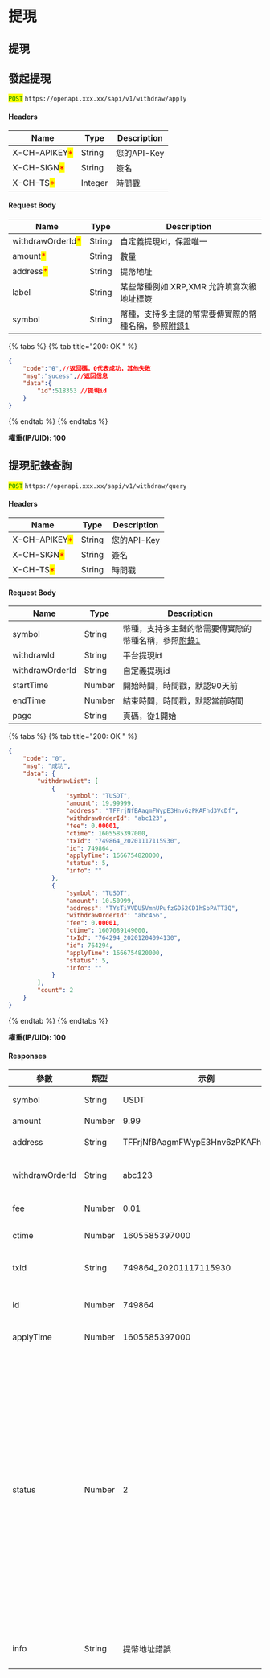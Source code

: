 # 提現

## 提現

## 發起提現

<mark style="color:green;">`POST`</mark> `https://openapi.xxx.xx/sapi/v1/withdraw/apply`

#### Headers

| Name                                          | Type    | Description |
| --------------------------------------------- | ------- | ----------- |
| X-CH-APIKEY<mark style="color:red;">\*</mark> | String  | 您的API-Key   |
| X-CH-SIGN<mark style="color:red;">\*</mark>   | String  | 簽名          |
| X-CH-TS<mark style="color:red;">\*</mark>     | Integer | 時間戳         |

#### Request Body

| Name                                              | Type   | Description                                                                         |
| ------------------------------------------------- | ------ | ----------------------------------------------------------------------------------- |
| withdrawOrderId<mark style="color:red;">\*</mark> | String | 自定義提現id，保證唯一                                                                        |
| amount<mark style="color:red;">\*</mark>          | String | 數量                                                                                  |
| address<mark style="color:red;">\*</mark>         | String | 提幣地址                                                                                |
| label                                             | String | 某些幣種例如 XRP,XMR 允許填寫次級地址標簽                                                           |
| symbol                                            | String | 幣種，支持多主鏈的幣需要傳實際的幣種名稱，參照[附錄1](https://openapi-1.gitbook.io/exchange-openapi/fu-lu-1) |

{% tabs %}
{% tab title="200: OK " %}

```json
{
    "code":"Ѳ",//返回碼，0代表成功，其他失敗
    "msg":"sucess",//返回信息
    "data":{
        "id":518353 //提現id
    }
}
```

{% endtab %}
{% endtabs %}

**權重(IP/UID): 100**

## 提現記錄查詢

<mark style="color:green;">`POST`</mark> `https://openapi.xxx.xx/sapi/v1/withdraw/query`

#### Headers

| Name                                          | Type   | Description |
| --------------------------------------------- | ------ | ----------- |
| X-CH-APIKEY<mark style="color:red;">\*</mark> | String | 您的API-Key   |
| X-CH-SIGN<mark style="color:red;">\*</mark>   | String | 簽名          |
| X-CH-TS<mark style="color:red;">\*</mark>     | String | 時間戳         |

#### Request Body

| Name            | Type   | Description                                                                         |
| --------------- | ------ | ----------------------------------------------------------------------------------- |
| symbol          | String | 幣種，支持多主鏈的幣需要傳實際的幣種名稱，參照[附錄1](https://openapi-1.gitbook.io/exchange-openapi/fu-lu-1) |
| withdrawId      | String | 平台提現id                                                                              |
| withdrawOrderId | String | 自定義提現id                                                                             |
| startTime       | Number | 開始時間，時間戳，默認90天前                                                                     |
| endTime         | Number | 結束時間，時間戳，默認當前時間                                                                     |
| page            | String | 頁碼，從1開始                                                                             |

{% tabs %}
{% tab title="200: OK " %}

```json
{
    "code": "0",
    "msg": "成功",
    "data": {
        "withdrawList": [
            {
                "symbol": "TUSDT",
                "amount": 19.99999,
                "address": "TFFrjNfBAagmFWypE3Hnv6zPKAFhd3VcDf",
                "withdrawOrderId": "abc123",
                "fee": 0.00001,
                "ctime": 1605585397000,
                "txId": "749864_20201117115930",
                "id": 749864,
                "applyTime": 1666754820000,
                "status": 5,
                "info": ""
            },
            {
                "symbol": "TUSDT",
                "amount": 10.50999,
                "address": "TYsTiVVDU5VmnUPufzGD52CD1hSbPATT3Q",
                "withdrawOrderId": "abc456",
                "fee": 0.00001,
                "ctime": 1607089149000,
                "txId": "764294_20201204094130",
                "id": 764294,
                "applyTime": 1666754820000,
                "status": 5,
                "info": ""
            }
        ],
        "count": 2
    }
}
```

{% endtab %}
{% endtabs %}

**權重(IP/UID): 100**

#### Responses

| 參數              | 類型     | 示例                                 | 備注                                                |
| --------------- | ------ | ---------------------------------- | ------------------------------------------------- |
| symbol          | String | USDT                               | 提幣幣種                                              |
| amount          | Number | 9.99                               | 數量                                                |
| address         | String | TFFrjNfBAagmFWypE3Hnv6zPKAFhd3VcDf | 提幣地址                                              |
| withdrawOrderId | String | abc123                             | 自定義提現id                                           |
| fee             | Number | 0.01                               | 手續費                                               |
| ctime           | Number | 1605585397000                      | 創建時間                                              |
| txId            | String | 749864\_20201117115930             | 提現交易id                                            |
| id              | Number | 749864                             | 平台提現id                                            |
| applyTime       | Number | 1605585397000                      | 上鏈時間                                              |
| status          | Number | 2                                  | 提幣狀態，0-未審核 1-審核通過 2-審核拒絕 3-支付中 4-支付失敗 5-已完成 6-已撤銷 |
| info            | String | 提幣地址錯誤                             | 審核拒絕原因                                            |
